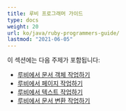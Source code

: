 ```yaml
---
title: 루비 프로그래머 가이드
type: docs
weight: 20
url: ko/java/ruby-programmers-guide/
lastmod: "2021-06-05"
---
```


이 섹션에는 다음 주제가 포함됩니다:

- [루비에서 문서 객체 작업하기](/pdf/java/working-with-document-object-in-ruby/)
- [루비에서 페이지 작업하기](/pdf/java/working-with-pages-in-ruby/)
- [루비에서 텍스트 작업하기](/pdf/java/working-with-text-in-ruby/)
- [루비에서 문서 변환 작업하기](/pdf/java/working-with-document-conversion-in-ruby/)